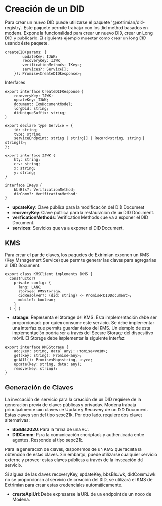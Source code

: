 # Creación de un DID

Para crear un nuevo DID puede utilizarse el paquete '@extrimian/did-registry'. Este paquete permite trabajar con los did method basados en modena. Expone la funcionalidad para crear un nuevo DID, crear un Long DID y publicarlo. El siguiente ejemplo muestar como crear un long DID usando éste paquete.

```
createDID(params: {
        updateKey: IJWK;
        recoveryKey: IJWK;
        verificationMethods: IKeys;
        services?: Service[];
    }): Promise<CreateDIDResponse>;
```
Interfaces
```
export interface CreateDIDResponse {
    recoveryKey: IJWK;
    updateKey: IJWK;
    document: IonDocumentModel;
    longDid: string;
    didUniqueSuffix: string;
}

export declare type Service = {
    id: string;
    type: string;
    serviceEndpoint: string | string[] | Record<string, string | string[]>;
};

export interface IJWK {
    kty: string;
    crv: string;
    x: string;
    y: string;
}

interface IKeys {
    bbsBls?: VerificationMethod;
    didComm?: VerificationMethod;
}
```
* **updateKey**: Clave pública para la modificación del DID Document
* **recoveryKey**: Clave pública para la restauración de un DID Document.
* **verificationMethods**: Verification Methods que va a exponer el DID Document.
* **services**: Servicios que va a exponer el DID Document.

## KMS
Para crear el par de claves, los paquetes de Extrimian exponen un KMS (Key Management Service) que permite generar las claves para agregarlas al DID Document.

```
export class KMSClient implements IKMS {
  constructor(
    private config: {
      lang: LANG;
      storage: KMSStorage;
      didResolver?: (did: string) => Promise<DIDDocument>;
      mobile?: boolean;
    }
  ) { }
```

* **storage**: Representa el Storage del KMS. Esta implementación debe ser proporcionada por quien consume este servicio. Se debe implementar una interfaz que permita guardar datos del KMS. Un ejemplo de esta implementación podría ser a través del Secure Storage del dispositivo móvil. El Storage debe implementar la siguiente interfaz:

```
export interface KMSStorage {
    add(key: string, data: any): Promise<void>;
    get(key: string): Promise<any>;
    getAll(): Promise<Map<string, any>>;
    update(key: string, data: any);
    remove(key: string);
}
```
## Generación de Claves
La invocación del servicio para la creación de un DID requiere de la generación previa de claves públicas y privadas. Modena trabaja principalmente con claves de Update y Recovery de un DID Document. Estas claves son del tipo sepc21k. Por otro lado, requiere dos claves alternativas:
* **BbsBls2020**: Para la firma de una VC.
* **DIDComm**: Para la comunicación encriptada y authenticada entre agentes. Responde al tipo sepc21k.

Para la generación de claves, disponemos de un KMS que facilita la obtención de estas claves. Sin embargo, puede utilizarse cualquier servicio externo y proveer estas claves públicas a través de la invocación del servicio.

Si alguna de las claves recoveryKey, updateKey, bbsBlsJwk, didCommJwk no se proporcionan al servicio de creación del DID, se utilizará el KMS de Extrimian para crear estas credenciales automáticamente.


* **createApiUrl**: Debe expresarse la URL de un endpoint de un nodo de Modena.